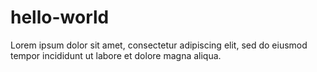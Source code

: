 # hello-world
Lorem ipsum dolor sit amet, consectetur adipiscing elit, sed do eiusmod tempor incididunt ut labore et dolore magna aliqua.
